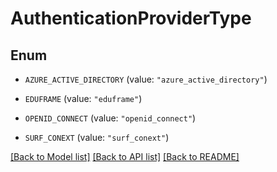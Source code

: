 # AuthenticationProviderType

## Enum


* `AZURE_ACTIVE_DIRECTORY` (value: `"azure_active_directory"`)

* `EDUFRAME` (value: `"eduframe"`)

* `OPENID_CONNECT` (value: `"openid_connect"`)

* `SURF_CONEXT` (value: `"surf_conext"`)


[[Back to Model list]](../README.md#documentation-for-models) [[Back to API list]](../README.md#documentation-for-api-endpoints) [[Back to README]](../README.md)


